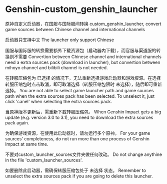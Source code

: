 # Genshin-custom_genshin_launcher
原神自定义启动器，在国服与国际服间转换
custom_genshin_launcher, convert game sources between Chinese channel and international channels

启动器只支持中文
The launcher only support Chinese

国服与国际服的转换需要额外下载资源包（启动器内下载），而官服与渠道服的转换则不需要
Convertion between Chinese channel and international channels need a extra sources pack (download in launcher), but convertion between mihoyo channel and bilibili channel is not needed.

在转服压缩包为 已选择 的情况下，无法重新选择游戏启动器和游戏资源。在选择转服压缩包时点击取消，即可取消选择（转服压缩包限时 未选择），随后即可重新选择。
You are not able to select game launcher path and game sources path when the extra sources pack has been selected. To unselect it, just click 'canel' when selecting the extra sources pack.

当原神版本更新后，需重新下载转服压缩包。
When Genshin Impact gets a big update (e.g. version 3.0 to 3.1), you need to download the extra sources pack again.

为确保游戏资源，在使用此启动器时，请勿运行多个原神。
For your game sources' completeness, do not run more than one process of Genshin Impact at same time.

不要对custom_launcher_sources文件夹做任何改动。
Do not change anythine in the file 'custom_launcher_sources'.

如要删除此启动器，需确保转服压缩包处于 未选择 状态。
Remember to unselect the extra sources pack if you are going to delete this launcher.
